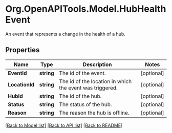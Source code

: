 # Org.OpenAPITools.Model.HubHealthEvent
An event that represents a change in the health of a hub.
## Properties

Name | Type | Description | Notes
------------ | ------------- | ------------- | -------------
**EventId** | **string** | The id of the event. | [optional] 
**LocationId** | **string** | The id of the location in which the event was triggered. | [optional] 
**HubId** | **string** | The id of the hub. | [optional] 
**Status** | **string** | The status of the hub.  | [optional] 
**Reason** | **string** | The reason the hub is offline.  | [optional] 

[[Back to Model list]](../README.md#documentation-for-models) [[Back to API list]](../README.md#documentation-for-api-endpoints) [[Back to README]](../README.md)

